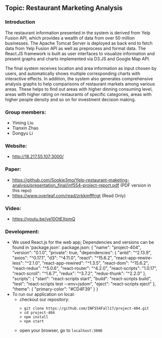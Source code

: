 
## Topic: Restaurant Marketing Analysis

### Introduction
The restaurant information presented in the system is derived from Yelp Fusion API, which provides a wealth of data from over 50 million businesses. The Apache Tomcat Server is deployed as back end to fetch data from Yelp Fusion API as well as preprocess and format data. The React.JS framework is built as user interfaces to visualize information
and present graphs and charts implemented via D3.JS and Google Map API.

The final system receives location and area information as input chosen by users, and automatically shows multiple corresponding charts with interactive effects. In addition, the system also generates comprehensive analysis graphs to help comparisons of restaurant markets among various areas. These helps to find out areas with higher dinning consuming level, areas with higher rating on restaurants of specific categories, areas with higher people density and so on for investment decision making.

### Group members:
* Yiming Liu
* Tianxin Zhao
* Dongyu Li

### Website:
  * http://18.217.55.107:3000/
### Paper:
  * https://github.com/Sookie3mo/Yelp-restaurant-maketing-analysis/presentation_final/inf554-project-report.pdf  (PDF version in this repo)
  * https://www.overleaf.com/read/zrkkmfffrjgt (Read Only)

### Video:
  * https://youtu.be/ve10OtEXpmQ

### Development:
  * We used React.js for the web app; Dependencies and versions can be found in 'package.json'.
    package.json:
    {
      "name": "project-404",
      "version": "0.1.0",
      "private": true,
      "dependencies": {
        "antd": "^2.13.9",
        "axios": "^0.17.1",
        "d3": "^4.11.0",
        "react": "^15.6.2",
        "react-app-rewire-less": "^2.1.0",
        "react-app-rewired": "^1.3.5",
        "react-dom": "^15.6.2",
        "react-redux": "^5.0.6",
        "react-router": "^4.2.0",
        "react-scripts": "1.0.17",
        "react-scroll": "^1.6.7",
        "redux": "^3.7.2",
        "redux-thunk": "^2.2.0"
      },
      "scripts": {
        "start": "react-scripts start",
        "build": "react-scripts build",
        "test": "react-scripts test --env=jsdom",
        "eject": "react-scripts eject"
      },
      "theme": {
        "primary-color": "#CD4F39"
      }
    }
  * To run our application on local:
    * checkout our repository:
      ```
      > git clone https://github.com/INF554Fall17/project-404.git
      > cd project-404
      > npm install
      > npm start
      ```
    * open your browser, go to `localhost:3000`
